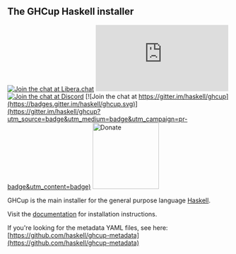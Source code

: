 ## The GHCup Haskell installer

[![Join the chat at Libera.chat](https://img.shields.io/badge/chat-on%20libera%20IRC-brightgreen.svg)](https://kiwiirc.com/nextclient/irc.libera.chat/?nick=Guest%7C?#haskell,#haskell-ghcup)
[![Join the chat at Matrix.org](https://img.shields.io/matrix/ghcup:matrix.org?label=chat%20on%20matrix.org)](https://matrix.to/#/#ghcup:matrix.org)
[![Join the chat at Discord](https://img.shields.io/discord/280033776820813825?label=chat%20on%20discord)](https://discord.gg/WDqsWsnZfR)
[![Join the chat at https://gitter.im/haskell/ghcup](https://badges.gitter.im/haskell/ghcup.svg)](https://gitter.im/haskell/ghcup?utm_source=badge&utm_medium=badge&utm_campaign=pr-badge&utm_content=badge)
<a href="https://opencollective.com/ghcup#category-CONTRIBUTE"><img src="https://opencollective.com/webpack/donate/button@2x.png?color=blue" alt="Donate" width="150"></a>

GHCup is the main installer for the general purpose language [Haskell](https://www.haskell.org/).

Visit the [documentation](https://www.haskell.org/ghcup/) for installation instructions.

If you're looking for the metadata YAML files, see here: [https://github.com/haskell/ghcup-metadata](https://github.com/haskell/ghcup-metadata)
